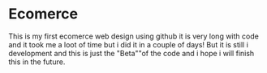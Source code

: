 # Ecomerce
This is my first ecomerce web design using github it is very long with code and it took me a loot of time but i did it in a couple of days!
But it is still i development and this is just the "Beta""of the code and i hope i will finish this in the future.
